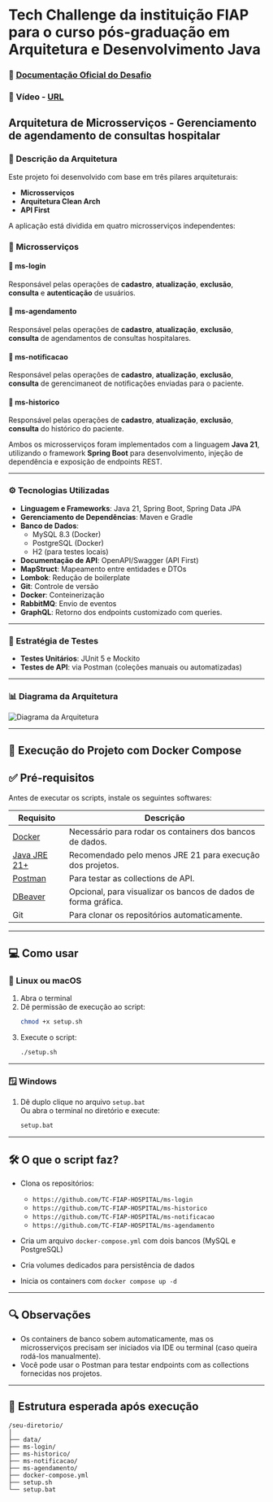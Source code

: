 # Tech Challenge da instituição FIAP para o curso pós-graduação em Arquitetura e Desenvolvimento Java

### 📄 [Documentação Oficial do Desafio](https://docs.google.com/document/d/1LZfZphp6Vos4ZGavDyyqYqHS7GNlGZgaB5LswrdoGks/edit?usp=sharing)
### 🎥 Vídeo - [URL](https://youtu.be/UPL4BdbI6HY) 

## Arquitetura de Microsserviços - Gerenciamento de agendamento de consultas hospitalar

### 📌 Descrição da Arquitetura

Este projeto foi desenvolvido com base em três pilares arquiteturais:

- **Microsserviços**
- **Arquitetura Clean Arch**
- **API First**

A aplicação está dividida em quatro microsserviços independentes:

### 🧩 Microsserviços

#### 🔹 ms-login
Responsável pelas operações de **cadastro**, **atualização**, **exclusão**, **consulta** e **autenticação** de usuários.

#### 🔹 ms-agendamento
Responsável pelas operações de **cadastro**, **atualização**, **exclusão**, **consulta** de agendamentos de consultas hospitalares.

#### 🔹 ms-notificacao
Responsável pelas operações de **cadastro**, **atualização**, **exclusão**, **consulta** de gerencimaneot de notificações enviadas para o paciente.

#### 🔹 ms-historico
Responsável pelas operações de **cadastro**, **atualização**, **exclusão**, **consulta** do histórico do paciente.

Ambos os microsserviços foram implementados com a linguagem **Java 21**, utilizando o framework **Spring Boot** para desenvolvimento, injeção de dependência e exposição de endpoints REST.

---

### ⚙️ Tecnologias Utilizadas

- **Linguagem e Frameworks**: Java 21, Spring Boot, Spring Data JPA  
- **Gerenciamento de Dependências**: Maven e Gradle  
- **Banco de Dados**:  
  - MySQL 8.3 (Docker)  
  - PostgreSQL (Docker)  
  - H2 (para testes locais)  
- **Documentação de API**: OpenAPI/Swagger (API First)  
- **MapStruct**: Mapeamento entre entidades e DTOs  
- **Lombok**: Redução de boilerplate  
- **Git**: Controle de versão  
- **Docker**: Conteinerização  
- **RabbitMQ**: Envio de eventos
- **GraphQL**: Retorno dos endpoints customizado com queries.

---

### 🧪 Estratégia de Testes

- **Testes Unitários**: JUnit 5 e Mockito  
- **Testes de API**: via Postman (coleções manuais ou automatizadas)

---

### 📊 Diagrama da Arquitetura

![Diagrama da Arquitetura](../imagens/diagrama-arquitetura.png)

---

## 🐳 Execução do Projeto com Docker Compose

## ✅ Pré-requisitos

Antes de executar os scripts, instale os seguintes softwares:

| Requisito   | Descrição                                                                 |
|-------------|---------------------------------------------------------------------------|
| [Docker](https://www.docker.com/)       | Necessário para rodar os containers dos bancos de dados.           |
| [Java JRE 21+](https://www.oracle.com/java/technologies/javase/jdk21-archive-downloads.html) | Recomendado pelo menos JRE 21 para execução dos projetos.          |
| [Postman](https://www.postman.com/downloads/)     | Para testar as collections de API.                                 |
| [DBeaver](https://dbeaver.io/download/) | Opcional, para visualizar os bancos de dados de forma gráfica.     |
| Git         | Para clonar os repositórios automaticamente.               |

---

## 💻 Como usar

### 🐧 Linux ou macOS

1. Abra o terminal
2. Dê permissão de execução ao script:
   ```bash
   chmod +x setup.sh
   ```
3. Execute o script:
   ```bash
   ./setup.sh
   ```

---

### 🪟 Windows

1. Dê duplo clique no arquivo `setup.bat`  
   Ou abra o terminal no diretório e execute:
   ```cmd
   setup.bat
   ```

---

## 🛠️ O que o script faz?

- Clona os repositórios:
  - `https://github.com/TC-FIAP-HOSPITAL/ms-login`
  - `https://github.com/TC-FIAP-HOSPITAL/ms-historico`
  - `https://github.com/TC-FIAP-HOSPITAL/ms-notificacao`
  - `https://github.com/TC-FIAP-HOSPITAL/ms-agendamento`

- Cria um arquivo `docker-compose.yml` com dois bancos (MySQL e PostgreSQL)
- Cria volumes dedicados para persistência de dados
- Inicia os containers com `docker compose up -d`

---

## 🔍 Observações

- Os containers de banco sobem automaticamente, mas os microsserviços precisam ser iniciados via IDE ou terminal (caso queira rodá-los manualmente).
- Você pode usar o Postman para testar endpoints com as collections fornecidas nos projetos.

---

## 📁 Estrutura esperada após execução

```
/seu-diretorio/
│
├── data/
├── ms-login/
├── ms-historico/
├── ms-notificacao/
├── ms-agendamento/
├── docker-compose.yml
├── setup.sh
└── setup.bat
```
